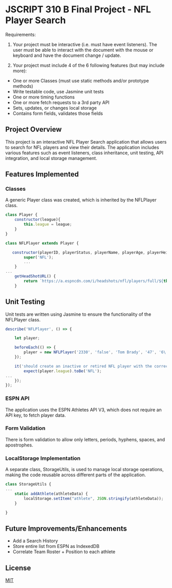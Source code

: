 # JSCRIPT 310 B Final Project - NFL Player Search

Requirements:

1. Your project must be interactive (i.e. must have event listeners).  The user must be able to interact with the document with the mouse or keyboard and have the document change / update.

2. Your project must include 4 of the 6 following features (but may include more):

- One or more Classes (must use static methods and/or prototype methods)
- Write testable code, use Jasmine unit tests
- One or more timing functions
- One or more fetch requests to a 3rd party API
- Sets, updates, or changes local storage
- Contains form fields, validates those fields

## Project Overview

This project is an interactive NFL Player Search application that allows users to search for NFL players and view their details. The application includes various features such as event listeners, class inheritance, unit testing, API integration, and local storage management.

## Features Implemented
### Classes

A generic Player class was created, which is inherited by the NFLPlayer class.

```javascript
class Player {
    constructor(league){
        this.league = league;
    }
}

class NFLPlayer extends Player {

   constructor(playerID, playerStatus, playerName, playerAge, playerHeight, playerWeight, playerYOE) {
        super('NFL');
        ...
    }
...
    getHeadShotURL() {
        return `https://a.espncdn.com/i/headshots/nfl/players/full/${this.playerID}.png`
    }
```

## Unit Testing

Unit tests are written using Jasmine to ensure the functionality of the NFLPlayer class.

```javascript
describe('NFLPlayer', () => {

    let player;

    beforeEach(() => {
        player = new NFLPlayer('2330', 'false', 'Tom Brady', '47', '6\'4"', '225 lbs', '23');
    });

    it('should create an inactive or retired NFL player with the correct properties', () => {
        expect(player.league).toBe('NFL');
...
    });
});
```

### ESPN API

The application uses the ESPN Athletes API V3, which does not require an API key, to fetch player data.

### Form Validation

There is form validation to allow only letters, periods, hyphens, spaces, and apostrophes.

### LocalStorage Implementation

A separate class, StorageUtils, is used to manage local storage operations, making the code reusable across different parts of the application.

```javascript
class StorageUtils {
...
    static addAthlete(athleteData) {
        localStorage.setItem("athlete", JSON.stringify(athleteData));
    }

}
```

## Future Improvements/Enhancements

* Add a Search History
* Store entire list from ESPN as IndexedDB
* Correlate Team Roster + Position to each athlete 

## License

[MIT](https://choosealicense.com/licenses/mit/)